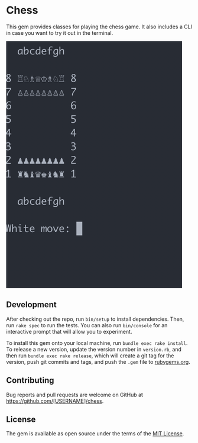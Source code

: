 # Chess

This gem provides classes for playing the chess game. It also includes a CLI in
case you want to try it out in the terminal.

![Chess CLI gameplay](cli-gameplay.gif)

## Development

After checking out the repo, run `bin/setup` to install dependencies. Then, run `rake spec` to run the tests. You can also run `bin/console` for an interactive prompt that will allow you to experiment.

To install this gem onto your local machine, run `bundle exec rake install`. To release a new version, update the version number in `version.rb`, and then run `bundle exec rake release`, which will create a git tag for the version, push git commits and tags, and push the `.gem` file to [rubygems.org](https://rubygems.org).

## Contributing

Bug reports and pull requests are welcome on GitHub at https://github.com/[USERNAME]/chess.

## License

The gem is available as open source under the terms of the [MIT License](https://opensource.org/licenses/MIT).
